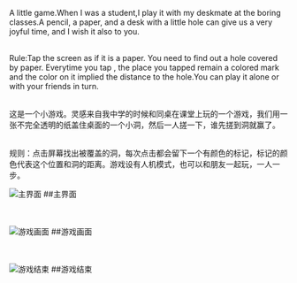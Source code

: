 A little game.When I was a student,I play it with my deskmate at  the boring classes.A pencil, a paper, and a desk with a little hole can give us a very joyful time, and I wish it also to you.<br><br>

Rule:Tap the screen as if it is a paper. You need to find out a hole covered by paper. Everytime you tap , the place you tapped remain a colored mark and the color on it implied the distance to the hole.You can play it alone or with your friends in turn.<br><br>

这是一个小游戏。灵感来自我中学的时候和同桌在课堂上玩的一个游戏，我们用一张不完全透明的纸盖住桌面的一个小洞，然后一人搓一下，谁先搓到洞就赢了。<br><br>

规则：点击屏幕找出被覆盖的洞，每次点击都会留下一个有颜色的标记，标记的颜色代表这个位置和洞的距离。游戏设有人机模式，也可以和朋友一起玩，一人一步。

![主界面](http://7xozwe.com1.z0.glb.clouddn.com/IMG_0093.PNG "主界面")
##主界面
<br><br><br>

![游戏画面](http://7xozwe.com1.z0.glb.clouddn.com/IMG_0094.PNG "游戏画面")
##游戏画面
<br><br><br>

![游戏结束](http://7xozwe.com1.z0.glb.clouddn.com/IMG_0095.PNG "游戏结束")
##游戏结束